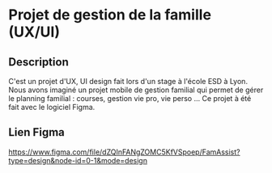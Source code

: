 # Projet de gestion de la famille (UX/UI)

## Description

C'est un projet d'UX, UI design fait lors d'un stage à l'école ESD à Lyon. Nous avons imaginé un projet mobile de gestion familial qui permet de gérer le planning familial : courses, gestion vie pro, vie perso ... Ce projet à été fait avec le logiciel Figma.

## Lien Figma

https://www.figma.com/file/dZQInFANgZOMC5KfVSpoep/FamAssist?type=design&node-id=0-1&mode=design
